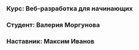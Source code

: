 ### **Курс:** Веб-разработка для начинающих
### **Студент:** Валерия Моргунова
### **Наставник:** Максим Иванов
